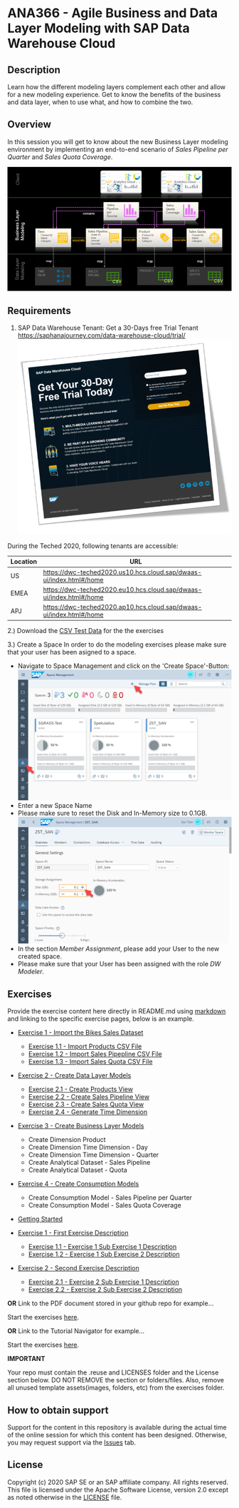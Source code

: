 # ANA366 - Agile Business and Data Layer Modeling with SAP Data Warehouse Cloud

## Description

Learn how the different modeling layers complement each other and allow for a new modeling experience. Get to know the benefits of the business and data layer, when to use what, and how to combine the two.

## Overview

In this session you will get to know about the new Business Layer modeling environment by implementing an end-to-end scenario of *Sales Pipeline per Quarter* and *Sales Quota Coverage*. 

![Exercise Overview](/images/exercise_overview.png)

## Requirements

1. SAP Data Warehouse Tenant:
Get a 30-Days free Trial Tenant
https://saphanajourney.com/data-warehouse-cloud/trial/
![DWC_Free_Trial](/images/FreeDWCTrial.png)

During the Teched 2020, following tenants are accessible:

Location | URL
---------|-----
US | https://dwc-teched2020.us10.hcs.cloud.sap/dwaas-ui/index.html#/home
EMEA | https://dwc-teched2020.eu10.hcs.cloud.sap/dwaas-ui/index.html#/home
APJ | https://dwc-teched2020.ap10.hcs.cloud.sap/dwaas-ui/index.html#/home

2.) Download the [CSV Test Data](/csv_dataset/DWC_BIKE_SALES_DEMO.zip) for the the exercises

3.) Create a Space 
In order to do the modeling exercises please make sure that your user has been asigned to a space.
- Navigate to Space Management and click on the 'Create Space'-Button:
  ![Create Space](/images/create_space.png)
- Enter a new Space Name
- Please make sure to reset the Disk and In-Memory size to 0.1GB.
  ![Resize Space](/images/resize_space.png)
- In the section *Member Assignment*, please add your User to the new created space.
- Please make sure that your User has been assigned with the role *DW Modeler*.

## Exercises

Provide the exercise content here directly in README.md using [markdown](https://guides.github.com/features/mastering-markdown/) and linking to the specific exercise pages, below is an example.

- [Exercise 1 - Import the Bikes Sales Dataset](exercises/ex1/)
    - [Exercise 1.1 - Import Products CSV File](exercises/ex1/README.md#exercise-11-import-products-csv-file)
    - [Exercise 1.2 - Import Sales Pipepline CSV File](exercises/ex1/README.md#exercise-12-import-sales-pipeline-csv-file)
    - [Exercise 1.3 - Import Sales Quota CSV File](exercises/ex1/README.md#exercise-13-import-sales-quota-csv-file)
     
- [Exercise 2 - Create Data Layer Models](exercises/ex2/)
    - [Exercise 2.1 - Create Products View](exercises/ex2/README.md#exercise-21-create-products-view)
    - [Exercise 2.2 - Create Sales Pipeline View](exercises/ex2/README.md#exercise-22-create-sales-pipeline-view)
    - [Exercise 2.3 - Create Sales Quota View](exercises/ex2/README.md#exercise-23-create-sales-quota-view)
    - [Exercise 2.4 - Generate Time Dimension](exercises/ex2/README.md#exercise-24-generate-time-dimension)
    
- [Exercise 3 - Create Business Layer Models](exercises/ex3/)
    - Create Dimension Product
    - Create Dimension Time Dimension - Day 
    - Create Dimension Time Dimension - Quarter
    - Create Analytical Dataset - Sales Pipeline
    - Create Analytical Dataset - Quota
    
- [Exercise 4 - Create Consumption Models](exercises/ex4/)
    - Create Consumption Model - Sales Pipeline per Quarter
    - Create Consumption Model - Sales Quota Coverage

- [Getting Started](exercises/ex0/)
- [Exercise 1 - First Exercise Description](exercises/ex1/)
    - [Exercise 1.1 - Exercise 1 Sub Exercise 1 Description](exercises/ex1#exercise-11-sub-exercise-1-description)
    - [Exercise 1.2 - Exercise 1 Sub Exercise 2 Description](exercises/ex1#exercise-12-sub-exercise-2-description)
- [Exercise 2 - Second Exercise Description](exercises/ex2/)
    - [Exercise 2.1 - Exercise 2 Sub Exercise 1 Description](exercises/ex2#exercise-21-sub-exercise-1-description)
    - [Exercise 2.2 - Exercise 2 Sub Exercise 2 Description](exercises/ex2#exercise-22-sub-exercise-2-description)


**OR** Link to the PDF document stored in your github repo for example...

Start the exercises [here](exercises/myPDFDoc.pdf).
    
**OR** Link to the Tutorial Navigator for example...

Start the exercises [here](https://developers.sap.com/tutorials/abap-environment-trial-onboarding.html).

**IMPORTANT**

Your repo must contain the .reuse and LICENSES folder and the License section below. DO NOT REMOVE the section or folders/files. Also, remove all unused template assets(images, folders, etc) from the exercises folder. 

## How to obtain support

Support for the content in this repository is available during the actual time of the online session for which this content has been designed. Otherwise, you may request support via the [Issues](../../issues) tab.

## License
Copyright (c) 2020 SAP SE or an SAP affiliate company. All rights reserved. This file is licensed under the Apache Software License, version 2.0 except as noted otherwise in the [LICENSE](LICENSES/Apache-2.0.txt) file.
